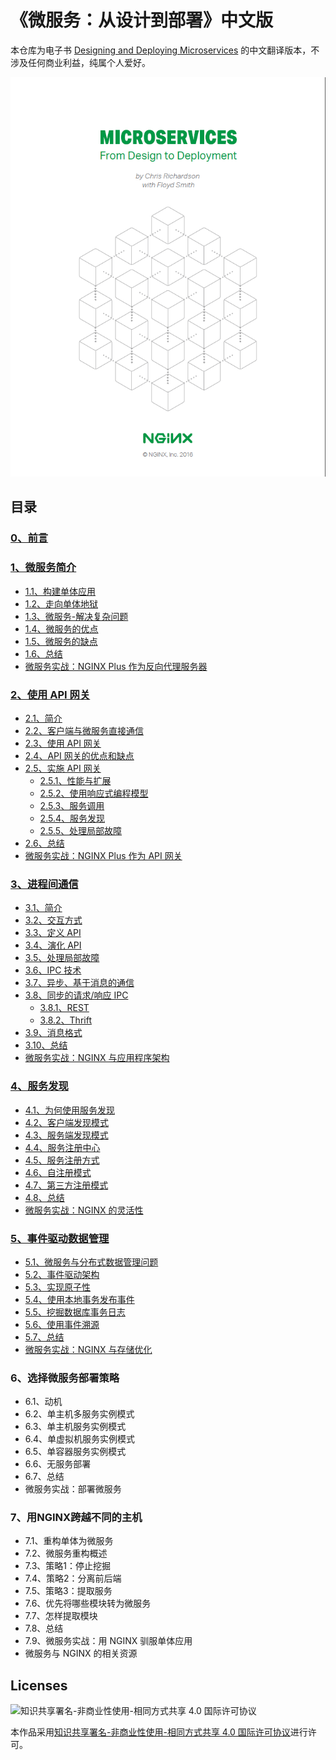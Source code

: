 # 《微服务：从设计到部署》中文版
本仓库为电子书 [Designing and Deploying Microservices](https://www.nginx.com/resources/library/designing-deploying-microservices/) 的中文翻译版本，不涉及任何商业利益，纯属个人爱好。

![Cover](resources/cover.png)

## 目录

### [0、前言](0-foreword.md)

### [1、微服务简介](1-introduction-to-microservices.md#1微服务简介)
- [1.1、构建单体应用](1-introduction-to-microservices.md#11构建单体应用)
- [1.2、走向单体地狱](1-introduction-to-microservices.md#12走向单体地狱)
- [1.3、微服务-解决复杂问题](1-introduction-to-microservices.md#13微服务-解决复杂问题)
- [1.4、微服务的优点](1-introduction-to-microservices.md#14微服务的优点)
- [1.5、微服务的缺点](1-introduction-to-microservices.md#15微服务的缺点)
- [1.6、总结](1-introduction-to-microservices.md#16总结)
- [微服务实战：NGINX Plus 作为反向代理服务器](1-introduction-to-microservices.md#微服务实战nginx-plus-作为反向代理服务器)

### [2、使用 API 网关](2-using-an-api-gateway.md)
- [2.1、简介](2-using-an-api-gateway.md#21简介)
- [2.2、客户端与微服务直接通信](2-using-an-api-gateway.md#22客户端与微服务直接通信)
- [2.3、使用 API 网关](2-using-an-api-gateway.md#23使用API网关)
- [2.4、API 网关的优点和缺点](2-using-an-api-gateway.md#24API网关的优点和缺点)
- [2.5、实施 API 网关](2-using-an-api-gateway.md#25实施API网关)
    - [2.5.1、性能与扩展](2-using-an-api-gateway.md#251性能与扩展)
    - [2.5.2、使用响应式编程模型](2-using-an-api-gateway.md#252使用响应式编程模型)
    - [2.5.3、服务调用](2-using-an-api-gateway.md#253服务调用)
    - [2.5.4、服务发现](2-using-an-api-gateway.md#254服务发现)
    - [2.5.5、处理局部故障](2-using-an-api-gateway.md#255处理局部故障)
- [2.6、总结](2-using-an-api-gateway.md#26总结)
- [微服务实战：NGINX Plus 作为 API 网关](2-using-an-api-gateway.md#微服务实战nginx-plus-作为-api-网关)

### [3、进程间通信](3-inter-process-communication.md)
- [3.1、简介](3-inter-process-communication.md#31简介)
- [3.2、交互方式](3-inter-process-communication.md#32交互方式)
- [3.3、定义 API](3-inter-process-communication.md#33定义api)
- [3.4、演化 API](3-inter-process-communication.md#34演化api)
- [3.5、处理局部故障](3-inter-process-communication.md#35处理局部故障)
- [3.6、IPC 技术](3-inter-process-communication.md#36ipc-技术)
- [3.7、异步、基于消息的通信](3-inter-process-communication.md#37异步基于消息的通信)
- [3.8、同步的请求/响应 IPC](3-inter-process-communication.md#38同步的请求响应ipc)
    - [3.8.1、REST](3-inter-process-communication.md#381rest)
    - [3.8.2、Thrift](3-inter-process-communication.md#382thrift)
- [3.9、消息格式](3-inter-process-communication.md#39消息格式)
- [3.10、总结](3-inter-process-communication.md#310总结)
- [微服务实战：NGINX 与应用程序架构](3-inter-process-communication.md#微服务实战nginx-与应用程序架构)

### [4、服务发现](4-service-discovery.md)
- [4.1、为何使用服务发现](4-service-discovery.md#41为何使用服务发现)
- [4.2、客户端发现模式](4-service-discovery.md#42客户端发现模式)
- [4.3、服务端发现模式](4-service-discovery.md#43服务端发现模式)
- [4.4、服务注册中心](4-service-discovery.md#44服务注册中心)
- [4.5、服务注册方式](4-service-discovery.md#45服务注册方式)
- [4.6、自注册模式](4-service-discovery.md#46自注册模式)
- [4.7、第三方注册模式](4-service-discovery.md#47第三方注册模式)
- [4.8、总结](4-service-discovery.md#48总结)
- [微服务实战：NGINX 的灵活性](4-service-discovery.md#微服务实战nginx-的灵活性)

### [5、事件驱动数据管理](5-event-driven-data-management-for-microservices.md)
- [5.1、微服务与分布式数据管理问题](5-event-driven-data-management-for-microservices.md#51微服务与分布式数据管理问题)
- [5.2、事件驱动架构](5-event-driven-data-management-for-microservices.md#52事件驱动架构)
- [5.3、实现原子性](5-event-driven-data-management-for-microservices.md#53实现原子性)
- [5.4、使用本地事务发布事件](5-event-driven-data-management-for-microservices.md#54使用本地事务发布事件)
- [5.5、挖掘数据库事务日志](5-event-driven-data-management-for-microservices.md#55挖掘数据库事务日志)
- [5.6、使用事件溯源](5-event-driven-data-management-for-microservices.md#56使用事件溯源)
- [5.7、总结](5-event-driven-data-management-for-microservices.md#57总结)
- [微服务实战：NGINX 与存储优化](5-event-driven-data-management-for-microservices.md#微服务实战nginx-与存储优化)

### 6、选择微服务部署策略
- 6.1、动机
- 6.2、单主机多服务实例模式
- 6.3、单主机服务实例模式
- 6.4、单虚拟机服务实例模式
- 6.5、单容器服务实例模式
- 6.6、无服务部署
- 6.7、总结
- 微服务实战：部署微服务

### 7、用NGINX跨越不同的主机
- 7.1、重构单体为微服务
- 7.2、微服务重构概述
- 7.3、策略1：停止挖掘
- 7.4、策略2：分离前后端
- 7.5、策略3：提取服务
- 7.6、优先将哪些模块转为微服务
- 7.7、怎样提取模块
- 7.8、总结
- 7.9、微服务实战：用 NGINX 驯服单体应用
- 微服务与 NGINX 的相关资源

## Licenses
![知识共享署名-非商业性使用-相同方式共享 4.0 国际许可协议](https://i.creativecommons.org/l/by-nc-sa/4.0/88x31.png)

本作品采用[知识共享署名-非商业性使用-相同方式共享 4.0 国际许可协议](http://creativecommons.org/licenses/by-nc-sa/4.0/)进行许可。
